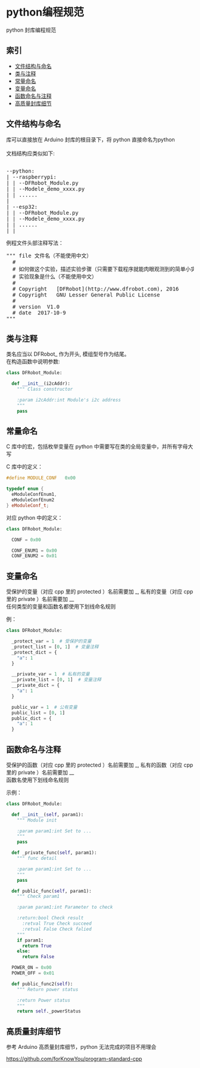 # python编程规范

python 封库编程规范

## 索引

* [文件结构与命名](#文件结构与命名)
* [类与注释](#类与注释)
* [常量命名](#常量命名)
* [变量命名](#变量命名)
* [函数命名与注释](#函数命名与注释)
* [高质量封库细节](#高质量封库细节)

## 文件结构与命名

库可以直接放在 Arduino 封库的根目录下，将 python 直接命名为python <br>
 <br>
文档结构应类似如下: <br>
<pre>

--python:
| --raspberrypi:
| | --DFRobot_Module.py
| | --Modele_demo_xxxx.py
| | ......
|
| --esp32:
| | --DFRobot_Module.py
| | --Modele_demo_xxxx.py
| | ......
| |
</pre>

例程文件头部注释写法：<br>

<pre>
""" file 文件名（不能使用中文）
  #
  # 如何做这个实验，描述实验步骤（只需要下载程序就能肉眼观测到的简单小实验例如blink，这步可以不写）（不能使用中文）
  # 实验现象是什么（不能使用中文）
  #
  # Copyright   [DFRobot](http://www.dfrobot.com), 2016
  # Copyright   GNU Lesser General Public License
  #
  # version  V1.0
  # date  2017-10-9
"""
</pre>

## 类与注释

类名应当以 DFRobot_ 作为开头, 模组型号作为结尾。<br>
在构造函数中说明参数:

```py
class DFRobot_Module:

  def __init__(i2cAddr):
    """ Class constructor

    :param i2cAddr:int Module's i2c address
    """
    pass

```

## 常量命名

C 库中的宏，包括枚举变量在 python 中需要写在类的全局变量中，并所有字母大写

C 库中的定义：
```cpp
#define MODULE_CONF   0x00

typedef enum {
  eModuleConfEnum1,
  eModuleConfEnum2
} eModuleConf_t;
```

对应 python 中的定义：
```py
class DFRobot_Module:

  CONF = 0x00

  CONF_ENUM1 = 0x00
  CONF_ENUM2 = 0x01

```

## 变量命名

受保护的变量（对应 cpp 里的 protected ）名前需要加 _, 私有的变量（对应 cpp 里的 private ）名前需要加 __ <br>
任何类型的变量和函数名都使用下划线命名规则 <br>

例：
```py
class DFRobot_Module:

  _protect_var = 1  # 受保护的变量
  _protect_list = [0, 1]  # 变量注释
  _protect_dict = {
    "a": 1
  }

  __private_var = 1  # 私有的变量
  __private_list = [0, 1]  # 变量注释
  __private_dict = {
    "a": 1
  }

  public_var = 1  # 公有变量
  public_list = [0, 1]
  public_dict = {
    "a": 1
  }

```

## 函数命名与注释

受保护的函数（对应 cpp 里的 protected ）名前需要加 _, 私有的函数（对应 cpp 里的 private ）名前需要加 __ <br>
函数名使用下划线命名规则 <br>

示例：
```py
class DFRobot_Module:

  def __init__(self, param1):
    """ Module init

    :param param1:int Set to ...
    """
    pass

  def _private_func(self, param1):
    """ func detail

    :param param1:int Set to ...
    """
    pass

  def public_func(self, param1):
    """ Check param1

    :param param1:int Parameter to check

    :return:bool Check result
      :retval True Check succeed
      :retval False Check falied
    """
    if param1:
      return True
    else:
      return False

  POWER_ON = 0x00
  POWER_OFF = 0x01

  def public_func2(self):
    """ Return power status

    :return Power status
    """
    return self._powerStatus

```

## 高质量封库细节

参考 Arduino 高质量封库细节，python 无法完成的项目不用理会 <br>

https://github.com/forKnowYou/program-standard-cpp
